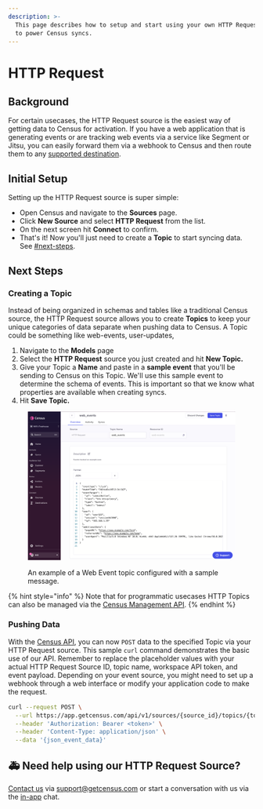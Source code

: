 ```yaml
---
description: >-
  This page describes how to setup and start using your own HTTP Request source
  to power Census syncs.
---
```


# HTTP Request

## Background

For certain usecases, the HTTP Request source is the easiest way of getting data to Census for activation. If you have a web application that is generating events or are tracking web events via a service like Segment or Jitsu, you can easily forward them via a webhook to Census and then route them to any [supported destination](broken-reference).

## Initial Setup

Setting up the HTTP Request source is super simple:

* Open Census and navigate to the **Sources** page.
* Click **New Source** and select **HTTP Request** from the list.
* On the next screen hit **Connect** to confirm.
* That's it! Now you'll just need to create a **Topic** to start syncing data. See [#next-steps](http-request.md#next-steps "mention").

## Next Steps

### Creating a Topic

Instead of being organized in schemas and tables like a traditional Census source, the HTTP Request source allows you to create **Topics** to keep your unique categories of data separate when pushing data to Census. A Topic could be something like web-events, user-updates,&#x20;

1. Navigate to the **Models** page
2. Select the **HTTP Request** source you just created and hit **New Topic.**
3. Give your Topic a **Name** and paste in a **sample event** that you'll be sending to Census on this Topic. We'll use this sample event to determine the schema of events. This is important so that we know what properties are available when creating syncs.
4. Hit **Save Topic.**

<figure><img src="../../.gitbook/assets/screenshot 2024-03-19 at 11.26@2x.png" alt="" width="563"><figcaption><p>An example of a Web Event topic configured with a sample message.</p></figcaption></figure>

{% hint style="info" %}
Note that for programmatic usecases HTTP Topics can also be managed via the [Census Management API](https://developers.getcensus.com/api-reference/topics/create-a-new-topic).
{% endhint %}

### Pushing Data

With the [Census API](https://developers.getcensus.com/api-reference/sources/http-request-source-events), you can now `POST` data to the specified Topic via your HTTP Request source. This sample `curl` command demonstrates the basic use of our API. Remember to replace the placeholder values with your actual HTTP Request Source ID, topic name, workspace API token, and event payload. Depending on your event source, you might need to set up a webhook through a web interface or modify your application code to make the request.

```bash
curl --request POST \
  --url https://app.getcensus.com/api/v1/sources/{source_id}/topics/{topic_name}/events \
  --header 'Authorization: Bearer <token>' \
  --header 'Content-Type: application/json' \
  --data '{json_event_data}'
```

## 🚑 Need help using our HTTP Request Source?

[Contact us](mailto:support@getcensus.com) via support@getcensus.com or start a conversation with us via the [in-app](https://app.getcensus.com) chat.
